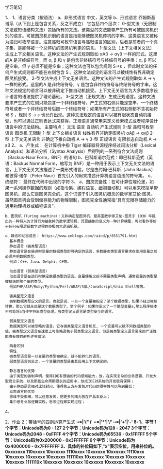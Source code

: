 学习笔记

1、
  1、语言分类（按语法）
    a、非形式语言
      中文，英文等
    b、形式语言
      乔姆斯基谱系（从下到上是包含关系，反之不成立）
      它包括四个层次：
        0-型文法（无限制文法或短语结构文法）包括所有的文法。该类型的文法能够产生所有可被图灵机识别的语言。可被图灵机识别的语言是指能够使图灵机停机的字串，这类语言又被称为递归可枚举语言。注意递归可枚举语言与递归语言的区别，后者是前者的一个真子集，是能够被一个总停机的图灵机判定的语言。
        1-型文法（上下文相关文法）生成上下文相关语言。这种文法的产生式规则取如 αAβ -> αγβ 一样的形式。这里的A 是非终结符号，而 α, β 和 γ 是包含非终结符号与终结符号的字串；α, β 可以是空串，但 γ 必须不能是空串；这种文法也可以包含规则 S->ε ，但此时文法的任何产生式规则都不能在右侧包含 S 。这种文法规定的语言可以被线性有界非确定图灵机接受。
        2-型文法生成上下文无关语言。这种文法的产生式规则取如 A -> γ 一样的形式。这里的A 是非终结符号，γ 是包含非终结符号与终结符号的字串。这种文法规定的语言可以被非确定下推自动机接受。上下文无关语言为大多数程序设计语言的语法提供了理论基础。
        3-型文法（正规文法）生成正规语言。这种文法要求产生式的左侧只能包含一个非终结符号，产生式的右侧只能是空串、一个终结符号或者一个非终结符号后随一个终结符号；如果所有产生式的右侧都不含初始符号 S ，规则 S -> ε 也允许出现。这种文法规定的语言可以被有限状态自动机接受，也可以通过正则表达式来获得。正规语言通常用来定义检索模式或者程序设计语言中的词法结构。
      主要特点：
        文法 语言           自动机              产生式规则
        0-型 递归可枚举语言 图灵机               无限制
        1-型 上下文相关语言 线性有界非确定图灵机 αAβ -> αγβ
        2-型 上下文无关语言 非确定下推自动机     A -> γ
        3-型 正规语言       有限状态自动机       A -> aB
  2、
    a、产生式： 在计算机中指 Tiger 编译器将源程序经过词法分析（Lexical Analysis）和语法分析（Syntax Analysis）后得到的一系列符合文法规则（Backus-Naur Form，BNF）的语句
    b、巴科斯诺尔范式：即巴科斯范式（英语：Backus Normal Form，缩写为 BNF）是一种用于表示上下文无关文法的语言，上下文无关文法描述了一类形式语言。它是由约翰·巴科斯（John Backus）和彼得·诺尔（Peter Naur）首先引入的用来描述计算机语言语法的符号集。
    c、终结符： 最终在代码中出现的字符
  3、
    a、图灵完备性：在可计算性理论里，如果一系列操作数据的规则（如指令集、编程语言、细胞自动机）可以用来模拟单带图灵机，那么它是图灵完全的。这个词源于引入图灵机概念的数学家艾伦·图灵。虽然图灵机会受到储存能力的物理限制，图灵完全性通常指“具有无限存储能力的通用物理机器或编程语言”。

    b、图灵机（Turing machine）：又称确定型图灵机，是英国数学家艾伦·图灵于 1936 年提出的一种将人的计算行为抽象掉的数学逻辑机，其更抽象的意义为一种计算模型，可以看作等价于任何有限逻辑数学过程的终极强大逻辑机器。

    c、静态和动态语言： https://www.cnblogs.com/raind/p/8551791.html
      基本概念
      静态语言（强类型语言）
      静态语言是在编译时变量的数据类型即可确定的语言，多数静态类型语言要求在使用变量之前必须声明数据类型。 
      例如：C++、Java、Delphi、C#等。

      动态语言（弱类型语言）
      动态语言是在运行时确定数据类型的语言。变量使用之前不需要类型声明，通常变量的类型是被赋值的那个值的类型。 
      例如PHP/ASP/Ruby/Python/Perl/ABAP/SQL/JavaScript/Unix Shell等等。

      强类型定义语言
      强制数据类型定义的语言。也就是说，一旦一个变量被指定了某个数据类型，如果不经过强制转换，那么它就永远是这个数据类型了。举个例子：如果你定义了一个整型变量a,那么程序根本不可能将a当作字符串类型处理。强类型定义语言是类型安全的语言。

      弱类型定义语言
      数据类型可以被忽略的语言。它与强类型定义语言相反, 一个变量可以赋不同数据类型的值。强类型定义语言在速度上可能略逊色于弱类型定义语言，但是强类型定义语言带来的严谨性能够有效的避免许多错误。

      两者区别
      特性
      强类型语言是一旦变量的类型被确定，就不能转化的语言。 
      弱类型语言则反之，一个变量的类型是由其应用上下文确定的。

      静态语言的优势
      由于类型的强制声明，使得IDE有很强的代码感知能力，故，在实现复杂的业务逻辑、开发大型商业系统、以及那些生命周期很长的应用中，依托IDE对系统的开发很有保障；
      由于静态语言相对比较封闭，使得第三方开发包对代码的侵害性可以降到最低；
      动态语言的优势
      思维不受束缚，可以任意发挥，把更多的精力放在产品本身上；
      集中思考业务逻辑实现，思考过程即实现过程；
  4、
        

2、作业
  2：带括号的四则运算产生式
    <B>::=<N>|'('<A>')'
    <M>::=<B>|<M>'*'<B>|<M>'/'<B>
    <A>::=<M>|<A>'+'<M>|<A>'-'<M>
  8: 
    1、字节
      1个字节：Unicode码为0 - 127
      2个字节：Unicode码为128 - 2047
      3个字节：Unicode码为2048 - 0xFFFF
      4个字节：Unicode码为65536 - 0x1FFFFF
      5个字节：Unicode码为0x200000 - 0x3FFFFFF
      6个字节：Unicode码为0x4000000 - 0x7FFFFFFF
    2、具体的补位码如下,"x"表示空位，用来补位的。
      0xxxxxxx
      110xxxxx 10xxxxxx
      1110xxxx 10xxxxxx 10xxxxxx
      11110xxx 10xxxxxx 10xxxxxx 10xxxxxx
      111110xx 10xxxxxx 10xxxxxx 10xxxxxx 10xxxxxx
      1111110x 10xxxxxx 10xxxxxx 10xxxxxx 10xxxxxx 10xxxxxx